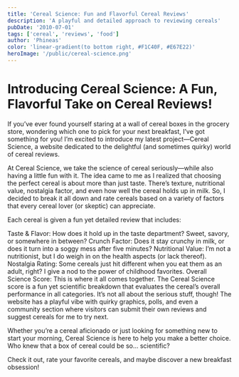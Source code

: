 ```yaml
---
title: 'Cereal Science: Fun and Flavorful Cereal Reviews'
description: 'A playful and detailed approach to reviewing cereals'
pubDate: '2010-07-01'
tags: ['cereal', 'reviews', 'food']
author: 'Phineas'
color: 'linear-gradient(to bottom right, #F1C40F, #E67E22)'
heroImage: '/public/cereal-science.png'
---
```


# Introducing Cereal Science: A Fun, Flavorful Take on Cereal Reviews!

If you’ve ever found yourself staring at a wall of cereal boxes in the grocery store, wondering which one to pick for your next breakfast, I’ve got something for you! I’m excited to introduce my latest project—Cereal Science, a website dedicated to the delightful (and sometimes quirky) world of cereal reviews.

At Cereal Science, we take the science of cereal seriously—while also having a little fun with it. The idea came to me as I realized that choosing the perfect cereal is about more than just taste. There’s texture, nutritional value, nostalgia factor, and even how well the cereal holds up in milk. So, I decided to break it all down and rate cereals based on a variety of factors that every cereal lover (or skeptic) can appreciate.

Each cereal is given a fun yet detailed review that includes:

Taste & Flavor: How does it hold up in the taste department? Sweet, savory, or somewhere in between?
Crunch Factor: Does it stay crunchy in milk, or does it turn into a soggy mess after five minutes?
Nutritional Value: I’m not a nutritionist, but I do weigh in on the health aspects (or lack thereof).
Nostalgia Rating: Some cereals just hit different when you eat them as an adult, right? I give a nod to the power of childhood favorites.
Overall Science Score: This is where it all comes together. The Cereal Science score is a fun yet scientific breakdown that evaluates the cereal’s overall performance in all categories.
It’s not all about the serious stuff, though! The website has a playful vibe with quirky graphics, polls, and even a community section where visitors can submit their own reviews and suggest cereals for me to try next.

Whether you’re a cereal aficionado or just looking for something new to start your morning, Cereal Science is here to help you make a better choice. Who knew that a box of cereal could be so... scientific?

Check it out, rate your favorite cereals, and maybe discover a new breakfast obsession!
